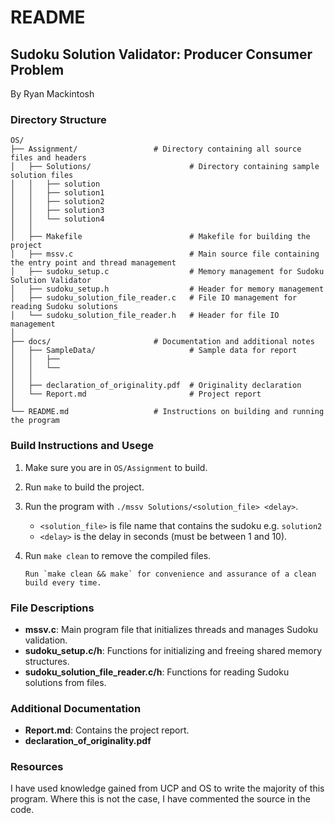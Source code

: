 # README

## Sudoku Solution Validator: Producer Consumer Problem

By Ryan Mackintosh

### Directory Structure

```
OS/
├── Assignment/                 # Directory containing all source files and headers
│   ├── Solutions/                      # Directory containing sample solution files
│   │   ├── solution
│   │   ├── solution1
│   │   ├── solution2
│   │   ├── solution3
│   │   └── solution4
│   │
│   ├── Makefile                        # Makefile for building the project
│   ├── mssv.c                          # Main source file containing the entry point and thread management
│   ├── sudoku_setup.c                  # Memory management for Sudoku Solution Validator
│   ├── sudoku_setup.h                  # Header for memory management
│   ├── sudoku_solution_file_reader.c   # File IO management for reading Sudoku solutions
│   └── sudoku_solution_file_reader.h   # Header for file IO management
│
├── docs/                       # Documentation and additional notes
│   ├── SampleData/                     # Sample data for report
│   │   ├── 
│   │   └──
│   │ 
│   ├── declaration_of_originality.pdf  # Originality declaration
│   └── Report.md                       # Project report
│
└── README.md                   # Instructions on building and running the program
 ```

### Build Instructions and Usege

1. Make sure you are in `OS/Assignment` to build.
2. Run `make` to build the project.
3. Run the program with `./mssv Solutions/<solution_file> <delay>`.
   - `<solution_file>` is file name that contains the sudoku e.g. `solution2`
   - `<delay>` is the delay in seconds (must be between 1 and 10).
4. Run `make clean` to remove the compiled files.

    ```
    Run `make clean && make` for convenience and assurance of a clean build every time.
    ```
   
### File Descriptions

- **mssv.c**: Main program file that initializes threads and manages Sudoku validation. 
- **sudoku_setup.c/h**: Functions for initializing and freeing shared memory structures. 
- **sudoku_solution_file_reader.c/h**: Functions for reading Sudoku solutions from files.

### Additional Documentation

- **Report.md**: Contains the project report.
- **declaration_of_originality.pdf**

### Resources

I have used knowledge gained from UCP and OS to write the majority of this program.
Where this is not the case, I have commented the source in the code. 